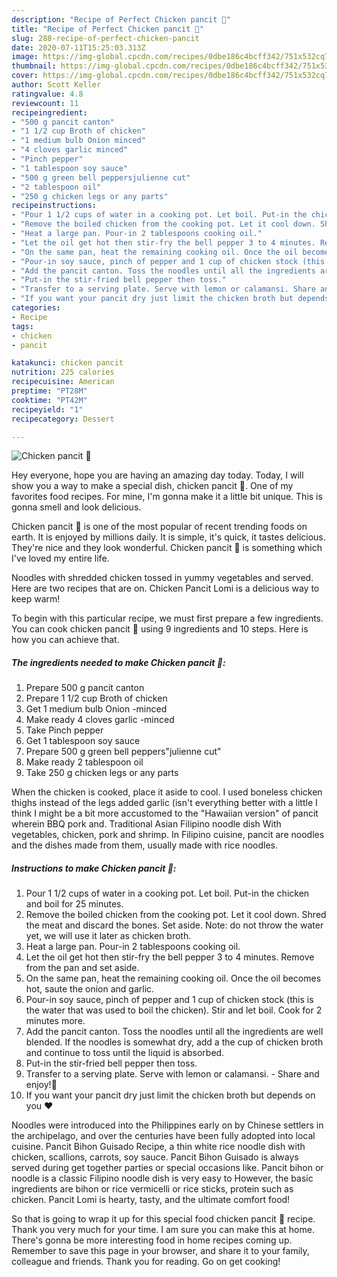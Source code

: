 ```yaml
---
description: "Recipe of Perfect Chicken pancit 🤤"
title: "Recipe of Perfect Chicken pancit 🤤"
slug: 288-recipe-of-perfect-chicken-pancit
date: 2020-07-11T15:25:03.313Z
image: https://img-global.cpcdn.com/recipes/0dbe186c4bcff342/751x532cq70/chicken-pancit-🤤-recipe-main-photo.jpg
thumbnail: https://img-global.cpcdn.com/recipes/0dbe186c4bcff342/751x532cq70/chicken-pancit-🤤-recipe-main-photo.jpg
cover: https://img-global.cpcdn.com/recipes/0dbe186c4bcff342/751x532cq70/chicken-pancit-🤤-recipe-main-photo.jpg
author: Scott Keller
ratingvalue: 4.8
reviewcount: 11
recipeingredient:
- "500 g pancit canton"
- "1 1/2 cup Broth of chicken"
- "1 medium bulb Onion minced"
- "4 cloves garlic minced"
- "Pinch pepper"
- "1 tablespoon soy sauce"
- "500 g green bell peppersjulienne cut"
- "2 tablespoon oil"
- "250 g chicken legs or any parts"
recipeinstructions:
- "Pour 1 1/2 cups of water in a cooking pot. Let boil. Put-in the chicken and boil for 25 minutes."
- "Remove the boiled chicken from the cooking pot. Let it cool down. Shred the meat and discard the bones. Set aside. Note: do not throw the water yet, we will use it later as chicken broth."
- "Heat a large pan. Pour-in 2 tablespoons cooking oil."
- "Let the oil get hot then stir-fry the bell pepper 3 to 4 minutes. Remove from the pan and set aside."
- "On the same pan, heat the remaining cooking oil. Once the oil becomes hot, saute the onion and garlic."
- "Pour-in soy sauce, pinch of pepper and 1 cup of chicken stock (this is the water that was used to boil the chicken). Stir and let boil. Cook for 2 minutes more."
- "Add the pancit canton. Toss the noodles until all the ingredients are well blended. If the noodles is somewhat dry, add a the cup of chicken broth and continue to toss until the liquid is absorbed."
- "Put-in the stir-fried bell pepper then toss."
- "Transfer to a serving plate. Serve with lemon or calamansi. Share and enjoy!🤤"
- "If you want your pancit dry just limit the chicken broth but depends on you ❤"
categories:
- Recipe
tags:
- chicken
- pancit

katakunci: chicken pancit 
nutrition: 225 calories
recipecuisine: American
preptime: "PT28M"
cooktime: "PT42M"
recipeyield: "1"
recipecategory: Dessert

---
```



![Chicken pancit 🤤](https://img-global.cpcdn.com/recipes/0dbe186c4bcff342/751x532cq70/chicken-pancit-🤤-recipe-main-photo.jpg)

Hey everyone, hope you are having an amazing day today. Today, I will show you a way to make a special dish, chicken pancit 🤤. One of my favorites food recipes. For mine, I'm gonna make it a little bit unique. This is gonna smell and look delicious.

Chicken pancit 🤤 is one of the most popular of recent trending foods on earth. It is enjoyed by millions daily. It is simple, it's quick, it tastes delicious. They're nice and they look wonderful. Chicken pancit 🤤 is something which I've loved my entire life.

Noodles with shredded chicken tossed in yummy vegetables and served. Here are two recipes that are on. Chicken Pancit Lomi is a delicious way to keep warm!


To begin with this particular recipe, we must first prepare a few ingredients. You can cook chicken pancit 🤤 using 9 ingredients and 10 steps. Here is how you can achieve that.

##### The ingredients needed to make Chicken pancit 🤤:

1. Prepare 500 g pancit canton
1. Prepare 1 1/2 cup Broth of chicken
1. Get 1 medium bulb Onion -minced
1. Make ready 4 cloves garlic -minced
1. Take Pinch pepper
1. Get 1 tablespoon soy sauce
1. Prepare 500 g green bell peppers&#34;julienne cut&#34;
1. Make ready 2 tablespoon oil
1. Take 250 g chicken legs or any parts


When the chicken is cooked, place it aside to cool. I used boneless chicken thighs instead of the legs added garlic (isn&#39;t everything better with a little I think I might be a bit more accustomed to the &#34;Hawaiian version&#34; of pancit wherein BBQ pork and. Traditional Asian Filipino noodle dish With vegetables, chicken, pork and shrimp. In Filipino cuisine, pancit are noodles and the dishes made from them, usually made with rice noodles. 

##### Instructions to make Chicken pancit 🤤:

1. Pour 1 1/2 cups of water in a cooking pot. Let boil. Put-in the chicken and boil for 25 minutes.
1. Remove the boiled chicken from the cooking pot. Let it cool down. Shred the meat and discard the bones. Set aside. Note: do not throw the water yet, we will use it later as chicken broth.
1. Heat a large pan. Pour-in 2 tablespoons cooking oil.
1. Let the oil get hot then stir-fry the bell pepper 3 to 4 minutes. Remove from the pan and set aside.
1. On the same pan, heat the remaining cooking oil. Once the oil becomes hot, saute the onion and garlic.
1. Pour-in soy sauce, pinch of pepper and 1 cup of chicken stock (this is the water that was used to boil the chicken). Stir and let boil. Cook for 2 minutes more.
1. Add the pancit canton. Toss the noodles until all the ingredients are well blended. If the noodles is somewhat dry, add a the cup of chicken broth and continue to toss until the liquid is absorbed.
1. Put-in the stir-fried bell pepper then toss.
1. Transfer to a serving plate. Serve with lemon or calamansi. - Share and enjoy!🤤
1. If you want your pancit dry just limit the chicken broth but depends on you ❤


Noodles were introduced into the Philippines early on by Chinese settlers in the archipelago, and over the centuries have been fully adopted into local cuisine. Pancit Bihon Guisado Recipe, a thin white rice noodle dish with chicken, scallions, carrots, soy sauce. Pancit Bihon Guisado is always served during get together parties or special occasions like. Pancit bihon or noodle is a classic Filipino noodle dish is very easy to However, the basic ingredients are bihon or rice vermicelli or rice sticks, protein such as chicken. Pancit Lomi is hearty, tasty, and the ultimate comfort food! 

So that is going to wrap it up for this special food chicken pancit 🤤 recipe. Thank you very much for your time. I am sure you can make this at home. There's gonna be more interesting food in home recipes coming up. Remember to save this page in your browser, and share it to your family, colleague and friends. Thank you for reading. Go on get cooking!
